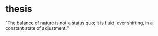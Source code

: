# thesis

"The balance of nature is not a status quo; it is fluid, ever shifting, in a constant state of adjustment."
